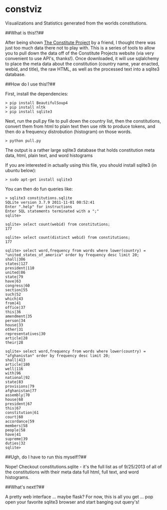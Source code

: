 constviz
========

Visualizations and Statistics generated from the worlds constitutions.

##What is this!?##

After being shown [The Constitute Project](https://www.constituteproject.org) by a friend, I thought there was
just too much data there not to play with.  This is a series of tools to allow you to pull down the data off of the
Constitute Projects website (via very convenient to use API's, thanks!).  Once downloaded, it will use sqlalchemy to place
the meta data about the constitution (country name, year enacted, webid, and title), the raw HTML, as well as the processed
text into a sqlite3 database.


##How do I use this!?##

First, install the dependencies:

    > pip install BeautifulSoup4
    > pip install nltk
    > pip install sqlite3
    
Next, run the pull.py file to pull down the country list, then the constitutions, convert them from html to plain text
then use nltk to produce tokens, and then do a frequency distrobution (histogram) on those words.

    > python pull.py

The output is a rather large sqlite3 database that holds constitution meta data, html, plain text, and word histograms

If you are interested in actually using this file, you should install sqlite3 (in ubuntu below):

    > sudo apt-get install sqlite3
    
You can then do fun queries like:

    > sqlite3 constitutions.sqlite
    SQLite version 3.7.9 2011-11-01 00:52:41
    Enter ".help" for instructions
    Enter SQL statements terminated with a ";"
    sqlite>
    
    sqlite> select count(webid) from constitutions;
    177
    
    sqlite> select count(distinct webid) from constitutions;
    177
    
    sqlite> select word,frequency from words where lower(country) = "united_states_of_america" order by frequency desc limit 20;
    shall|306
    states|127
    president|110
    united|86
    state|79
    have|63
    congress|60
    section|55
    such|52
    which|43
    from|41
    office|37
    this|36
    amendment|35
    person|34
    house|33
    other|31
    representatives|30
    article|28
    their|28
    
    sqlite> select word,frequency from words where lower(country) = "afghanistan" order by frequency desc limit 20;
    shall|413
    article|180
    well|116
    with|96
    national|92
    state|83
    provisions|79
    afghanistan|77
    assembly|70
    house|68
    president|67
    this|67
    constitution|61
    court|60
    accordance|59
    members|58
    people|58
    have|41
    supreme|39
    duties|32
    sqlite>


    



##Ugh, do I have to run this myself!?##

Nope!  Checkout constitutions.sqlite - it's the full list as of 9/25/2013 of all of the constitutions with their meta
data full html, full text, and word histograms.

    
##What's next!?##

A pretty web interface ... maybe flask?  For now, this is all you get ... pop open your favorite sqlite3 browser and start
banging out query's!

